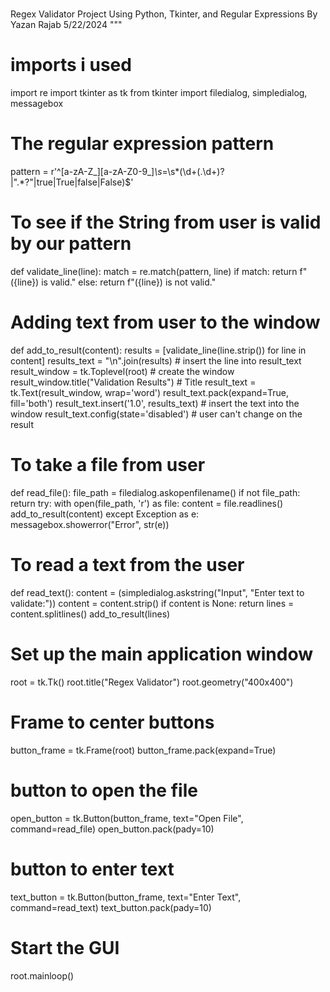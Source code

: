 #
Regex Validator Project
Using Python, Tkinter, and Regular Expressions
By Yazan Rajab
5/22/2024
"""

# imports i used
import re
import tkinter as tk
from tkinter import filedialog, simpledialog, messagebox

# The regular expression pattern
pattern = r'^[a-zA-Z_][a-zA-Z0-9_]*\s*=\s*(\d+(\.\d+)?|".*?"|true|True|false|False)$'


# To see if the String from user is valid by our pattern
def validate_line(line):
    match = re.match(pattern, line)
    if match:
        return f"({line}) is valid."
    else:
        return f"({line}) is not valid."


# Adding text from user to the window
def add_to_result(content):
    results = [validate_line(line.strip()) for line in content]
    results_text = "\n".join(results)  # insert the line into result_text
    result_window = tk.Toplevel(root)  # create the window
    result_window.title("Validation Results")  # Title
    result_text = tk.Text(result_window, wrap='word')
    result_text.pack(expand=True, fill='both')
    result_text.insert('1.0', results_text)  # insert the text into the window
    result_text.config(state='disabled')  # user can't change on the result


# To take a file from user
def read_file():
    file_path = filedialog.askopenfilename()
    if not file_path:
        return
    try:
        with open(file_path, 'r') as file:
            content = file.readlines()
        add_to_result(content)
    except Exception as e:
        messagebox.showerror("Error", str(e))


# To read a text from the user
def read_text():
    content = (simpledialog.askstring("Input", "Enter text to validate:"))
    content = content.strip()
    if content is None:
        return
    lines = content.splitlines()
    add_to_result(lines)


# Set up the main application window
root = tk.Tk()
root.title("Regex Validator")
root.geometry("400x400")

# Frame to center buttons
button_frame = tk.Frame(root)
button_frame.pack(expand=True)

# button to open the file
open_button = tk.Button(button_frame, text="Open File", command=read_file)
open_button.pack(pady=10)

# button to enter text
text_button = tk.Button(button_frame, text="Enter Text", command=read_text)
text_button.pack(pady=10)

# Start the GUI
root.mainloop()
